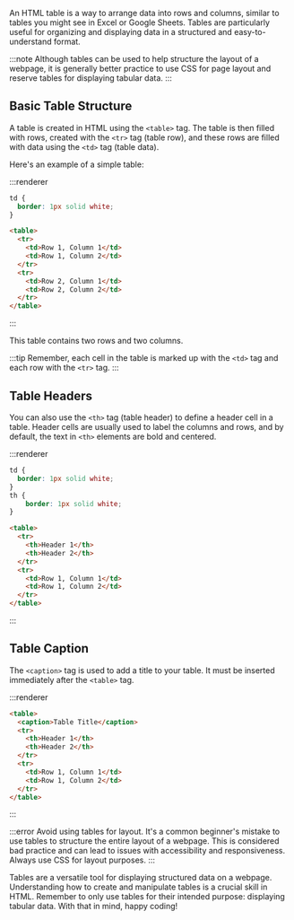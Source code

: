 An HTML table is a way to arrange data into rows and columns, similar to tables you might see in Excel or Google Sheets. Tables are particularly useful for organizing and displaying data in a structured and easy-to-understand format.

:::note
Although tables can be used to help structure the layout of a webpage, it is generally better practice to use CSS for page layout and reserve tables for displaying tabular data.
:::

## Basic Table Structure

A table is created in HTML using the `<table>` tag. The table is then filled with rows, created with the `<tr>` tag (table row), and these rows are filled with data using the `<td>` tag (table data).

Here's an example of a simple table:

:::renderer
```css
td {
  border: 1px solid white;
}
```
```html
<table>
  <tr>
    <td>Row 1, Column 1</td>
    <td>Row 1, Column 2</td>
  </tr>
  <tr>
    <td>Row 2, Column 1</td>
    <td>Row 2, Column 2</td>
  </tr>
</table>
```
:::

This table contains two rows and two columns.

:::tip
Remember, each cell in the table is marked up with the `<td>` tag and each row with the `<tr>` tag.
:::

## Table Headers

You can also use the `<th>` tag (table header) to define a header cell in a table. Header cells are usually used to label the columns and rows, and by default, the text in `<th>` elements are bold and centered.

:::renderer
```css
td {
  border: 1px solid white;
}
th {
    border: 1px solid white;
}
```
```html
<table>
  <tr>
    <th>Header 1</th>
    <th>Header 2</th>
  </tr>
  <tr>
    <td>Row 1, Column 1</td>
    <td>Row 1, Column 2</td>
  </tr>
</table>
```
:::

## Table Caption

The `<caption>` tag is used to add a title to your table. It must be inserted immediately after the `<table>` tag.


:::renderer
```html
<table>
  <caption>Table Title</caption>
  <tr>
    <th>Header 1</th>
    <th>Header 2</th>
  </tr>
  <tr>
    <td>Row 1, Column 1</td>
    <td>Row 1, Column 2</td>
  </tr>
</table>
```
:::

:::error
Avoid using tables for layout. It's a common beginner's mistake to use tables to structure the entire layout of a webpage. This is considered bad practice and can lead to issues with accessibility and responsiveness. Always use CSS for layout purposes.
:::

Tables are a versatile tool for displaying structured data on a webpage. Understanding how to create and manipulate tables is a crucial skill in HTML. Remember to only use tables for their intended purpose: displaying tabular data. With that in mind, happy coding!